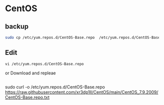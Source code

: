 # CentOS


## backup
```bash
sudo cp /etc/yum.repos.d/CentOS-Base.repo  /etc/yum.repos.d/CentOS-Base.repo.bak
```
## Edit
```
vi /etc/yum.repos.d/CentOS-Base.repo
```

or
Download and repleae
## 
sudo curl -o /etc/yum.repos.d/CentOS-Base.repo https://raw.githubusercontent.com/xr3dp1ll/CentOS/main/CentOS_7.9.2009/CentOS-Base.repo.txt
```
